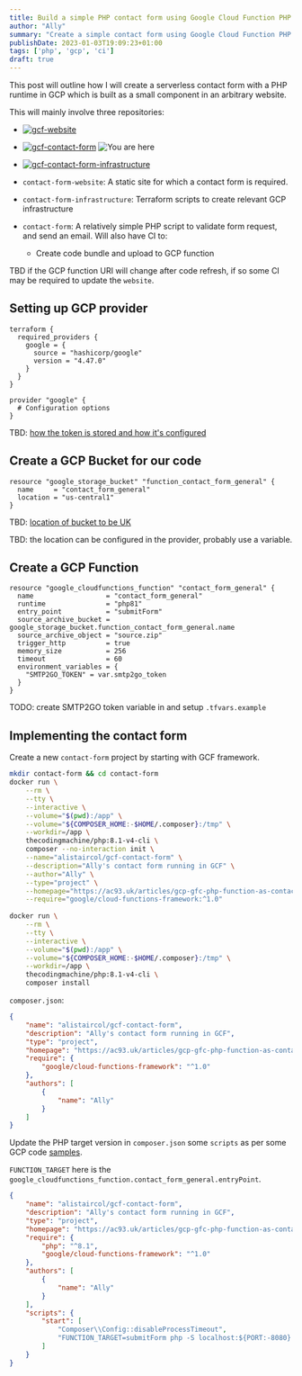 ```yaml
---
title: Build a simple PHP contact form using Google Cloud Function PHP and deploy code with GitHub action"
author: "Ally"
summary: "Create a simple contact form using Google Cloud Function PHP runtime to send an email from a contact form. The contact form will have CI to deploy the source to the GCF and invoke another repository to update the GCF API URI."
publishDate: 2023-01-03T19:09:23+01:00
tags: ['php', 'gcp', 'ci']
draft: true
---
```


This post will outline how I will create a serverless contact form with a PHP runtime in GCP which is built as a small component in an arbitrary website.

This will mainly involve three repositories:

* [![gcf-website](https://img.shields.io/badge/alistaircol/gcf--website-alpine.js-8BC0D0?style=flat&logo=alpine.js)](https://github.com/alistaircol/gcf-website)
* [![gcf-contact-form](https://img.shields.io/badge/alistaircol/gcf--contact--form-php-777BB4?style=flat&logo=php)](https://github.com/alistaircol/gcf-contact-form) ![You are here](https://img.shields.io/badge/-you%20are%20here-brightgreen)
* [![gcf-contact-form-infrastructure](https://img.shields.io/badge/alistaircol/gcf--contact--form--infrastructure-terraform-7B42BC?style=flat&logo=terraform)](https://github.com/alistaircol/gcf-contact-form-infrastructure)

* `contact-form-website`: A static site for which a contact form is required.
* `contact-form-infrastructure`: Terraform scripts to create relevant GCP infrastructure
* `contact-form`: A relatively simple PHP script to validate form request, and send an email. Will also have CI to:
  * Create code bundle and upload to GCP function

TBD if the GCP function URI will change after code refresh, if so some CI may be required to update the `website`.

## Setting up GCP provider

```hcl
terraform {
  required_providers {
    google = {
      source = "hashicorp/google"
      version = "4.47.0"
    }
  }
}

provider "google" {
  # Configuration options
}
```

TBD: [how the token is stored and how it's configured](https://registry.terraform.io/providers/hashicorp/google/latest/docs/guides/provider_reference)

## Create a GCP Bucket for our code

```hcl
resource "google_storage_bucket" "function_contact_form_general" {
  name     = "contact_form_general"
  location = "us-central1"
}
```

TBD: [location of bucket to be UK](https://registry.terraform.io/providers/hashicorp/google/latest/docs/resources/storage_bucket)

TBD: the location can be configured in the provider, probably use a variable.

## Create a GCP Function

```hcl
resource "google_cloudfunctions_function" "contact_form_general" {
  name                  = "contact_form_general"
  runtime               = "php81"
  entry_point           = "submitForm"
  source_archive_bucket = google_storage_bucket.function_contact_form_general.name
  source_archive_object = "source.zip"
  trigger_http          = true
  memory_size           = 256
  timeout               = 60
  environment_variables = {
    "SMTP2GO_TOKEN" = var.smtp2go_token
  }
}
```

TODO: create SMTP2GO token variable in and setup `.tfvars.example`

## Implementing the contact form

Create a new `contact-form` project by starting with GCF framework.

```bash
mkdir contact-form && cd contact-form
docker run \
    --rm \
    --tty \
    --interactive \
    --volume="$(pwd):/app" \
    --volume="${COMPOSER_HOME:-$HOME/.composer}:/tmp" \
    --workdir=/app \
    thecodingmachine/php:8.1-v4-cli \
    composer --no-interaction init \
    --name="alistaircol/gcf-contact-form" \
    --description="Ally's contact form running in GCF" \
    --author="Ally" \
    --type="project" \
    --homepage="https://ac93.uk/articles/gcp-gfc-php-function-as-contact-form-api-with-ci/" \
    --require="google/cloud-functions-framework:^1.0"
    
docker run \
    --rm \
    --tty \
    --interactive \
    --volume="$(pwd):/app" \
    --volume="${COMPOSER_HOME:-$HOME/.composer}:/tmp" \
    --workdir=/app \
    thecodingmachine/php:8.1-v4-cli \
    composer install
```

`composer.json`:

```json
{
    "name": "alistaircol/gcf-contact-form",
    "description": "Ally's contact form running in GCF",
    "type": "project",
    "homepage": "https://ac93.uk/articles/gcp-gfc-php-function-as-contact-form-api-with-ci/",
    "require": {
        "google/cloud-functions-framework": "^1.0"
    },
    "authors": [
        {
            "name": "Ally"
        }
    ]
}
```

Update the PHP target version in `composer.json` some `scripts` as per some GCP code [samples](https://github.com/GoogleCloudPlatform/php-docs-samples/blob/4126e730880bac8bf77dfd625e698cdec719df14/functions/http_form_data/index.php).

`FUNCTION_TARGET` here is the `google_cloudfunctions_function.contact_form_general.entryPoint`.

```json
{
    "name": "alistaircol/gcf-contact-form",
    "description": "Ally's contact form running in GCF",
    "type": "project",
    "homepage": "https://ac93.uk/articles/gcp-gfc-php-function-as-contact-form-api-with-ci/",
    "require": {
        "php": "^8.1",
        "google/cloud-functions-framework": "^1.0"
    },
    "authors": [
        {
            "name": "Ally"
        }
    ],
    "scripts": {
        "start": [
            "Composer\\Config::disableProcessTimeout",
            "FUNCTION_TARGET=submitForm php -S localhost:${PORT:-8080} vendor/google/cloud-functions-framework/router.php"
        ]
    }
}
```
